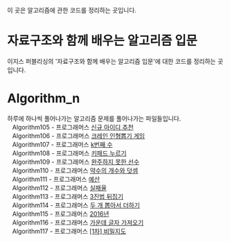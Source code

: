 
이 곳은 알고리즘에 관한 코드를 정리하는 곳입니다.

# 자료구조와 함께 배우는 알고리즘 입문
이지스 퍼블리싱의 '자료구조와 함께 배우는 알고리즘 입문'에 대한 코드를 정리하는 곳입니다.

# Algorithm_n
하루에 하나씩 풀어나가는 알고리즘 문제를 풀어나가는 파일들입니다.<br>
&nbsp;&nbsp;&nbsp;Algorithm105 - 프로그래머스 [신규 아이디 추천](https://programmers.co.kr/learn/courses/30/lessons/72410)<br>
&nbsp;&nbsp;&nbsp;Algorithm106 - 프로그래머스 [크레인 인형뽑기 게임](https://programmers.co.kr/learn/courses/30/lessons/64061)<br>
&nbsp;&nbsp;&nbsp;Algorithm107 - 프로그래머스 [k번째 수](https://programmers.co.kr/learn/courses/30/lessons/42748)<br>
&nbsp;&nbsp;&nbsp;Algorithm108 - 프로그래머스 [키패드 누르기](https://programmers.co.kr/learn/courses/30/lessons/67256)<br>
&nbsp;&nbsp;&nbsp;Algorithm109 - 프로그래머스 [완주하지 못한 선수](https://programmers.co.kr/learn/courses/30/lessons/42576)<br>
&nbsp;&nbsp;&nbsp;Algorithm110 - 프로그래머스 [약수의 개수와 덧셈](https://programmers.co.kr/learn/courses/30/lessons/77884)<br>
&nbsp;&nbsp;&nbsp;Algorithm111 - 프로그래머스 [예산](https://programmers.co.kr/learn/courses/30/lessons/12982)<br>
&nbsp;&nbsp;&nbsp;Algorithm112 - 프로그래머스 [실패율](https://programmers.co.kr/learn/courses/30/lessons/12982)<br>
&nbsp;&nbsp;&nbsp;Algorithm113 - 프로그래머스 [3진법 뒤집기](https://programmers.co.kr/learn/courses/30/lessons/68935)<br>
&nbsp;&nbsp;&nbsp;Algorithm114 - 프로그래머스 [두 개 뽑아서 더하기](https://programmers.co.kr/learn/courses/30/lessons/68644)<br>
&nbsp;&nbsp;&nbsp;Algorithm115 - 프로그래머스 [2016년](https://programmers.co.kr/learn/courses/30/lessons/12901)<br>
&nbsp;&nbsp;&nbsp;Algorithm116 - 프로그래머스 [가운데 글자 가져오기](https://programmers.co.kr/learn/courses/30/lessons/12903)<br>
&nbsp;&nbsp;&nbsp;Algorithm117 - 프로그래머스 [[1차] 비밀지도](https://programmers.co.kr/learn/courses/30/lessons/17681)<br>
